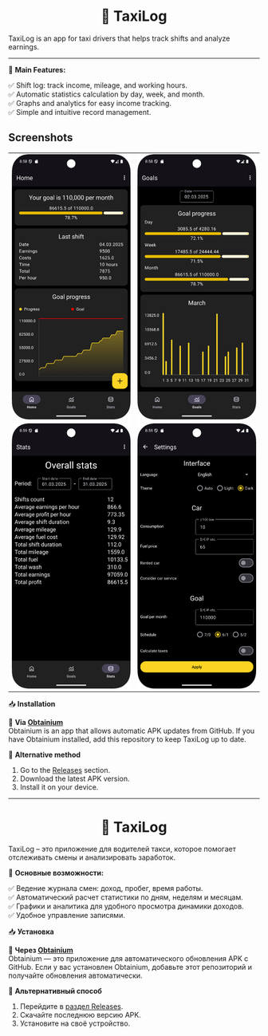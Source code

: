 <h1 align="center">🚖 TaxiLog</h1>

TaxiLog is an app for taxi drivers that helps track shifts and analyze earnings.

---

📌 **Main Features:**

✅ Shift log: track income, mileage, and working hours.  
✅ Automatic statistics calculation by day, week, and month.  
✅ Graphs and analytics for easy income tracking.  
✅ Simple and intuitive record management.  

## Screenshots

<table>
  <tr>
    <td><img src="screenshots/home_screen.png" alt="Home screen" width="250"/></td>
    <td><img src="screenshots/goal_screen.png" alt="Goal screen" width="250"/></td>
  </tr>
  <tr>
    <td><img src="screenshots/stats_screen.png" alt="Stats screen" width="250"/></td>
    <td><img src="screenshots/settings_screen.png" alt="Settings" width="250"/></td>
  </tr>
</table>

📥 **Installation**  

🔹 **Via [Obtainium](https://github.com/ImranR98/Obtainium)**  
Obtainium is an app that allows automatic APK updates from GitHub. If you have Obtainium installed, add this repository to keep TaxiLog up to date.  

🔹 **Alternative method**  
1. Go to the [Releases](https://github.com/HSact/TaxiLog/releases) section.  
2. Download the latest APK version.  
3. Install it on your device.  

---

<h1 align="center">🚖 TaxiLog</h1> 

TaxiLog – это приложение для водителей такси, которое помогает отслеживать смены и анализировать заработок.  

📌 **Основные возможности:**  

✅ Ведение журнала смен: доход, пробег, время работы.  
✅ Автоматический расчет статистики по дням, неделям и месяцам.  
✅ Графики и аналитика для удобного просмотра динамики доходов.  
✅ Удобное управление записями.  

📥 **Установка**  

🔹 **Через [Obtainium](https://github.com/ImranR98/Obtainium)**  
Obtainium — это приложение для автоматического обновления APK с GitHub. Если у вас установлен Obtainium, добавьте этот репозиторий и получайте обновления автоматически.  

🔹 **Альтернативный способ**  
1. Перейдите в [раздел Releases](https://github.com/HSact/TaxiLog/releases).  
2. Скачайте последнюю версию APK.  
3. Установите на своё устройство.
